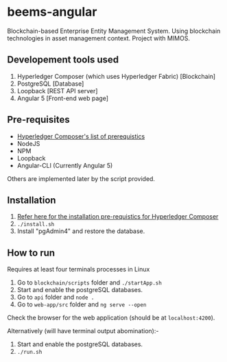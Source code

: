 # beems-angular 

[HCP]: https://hyperledger.github.io/composer/latest/installing/installing-prereqs.html "Installing pre-requisites by Hyperledger Composer documentation"

Blockchain-based Enterprise Entity Management System. Using blockchain technologies in asset management context. Project with MIMOS.

## Developement tools used

1. Hyperledger Composer (which uses Hyperledger Fabric) [Blockchain]
1. PostgreSQL [Database]
1. Loopback [REST API server]
1. Angular 5 [Front-end web page]

## Pre-requisites

- [Hyperledger Composer's list of prerequistics][HCP]
- NodeJS
- NPM
- Loopback
- Angular-CLI (Currently Angular 5)

Others are implemented later by the script provided.

## Installation

1. [Refer here for the installation pre-requistics for Hyperledger Composer][HCP]
1. `./install.sh`
1. Install "pgAdmin4" and restore the database.

## How to run

Requires at least four terminals processes in Linux

1. Go to `blockchain/scripts` folder and `./startApp.sh`
1. Start and enable the postgreSQL databases.
1. Go to `api` folder and `node .`
1. Go to `web-app/src` folder and `ng serve --open`

Check the browser for the web application (should be at `localhost:4200`).

Alternatively (will have terminal output abomination):-

1. Start and enable the postgreSQL databases.
1. `./run.sh`
